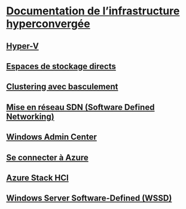 # [Documentation de l’infrastructure hyperconvergée](index.yml)
## [Hyper-V](../virtualization/hyper-v/index.md)
## [Espaces de stockage directs](../storage/storage-spaces/storage-spaces-direct-overview.md)
## [Clustering avec basculement](../failover-clustering/failover-clustering-overview.md)
## [Mise en réseau SDN (Software Defined Networking)](https://docs.microsoft.com/windows-server/networking/sdn/)
## [Windows Admin Center](../manage/windows-admin-center/overview.md)
## [Se connecter à Azure](../azure-hybrid-services/index.md)
## [Azure Stack HCI](https://docs.microsoft.com/azure-stack/operator/azure-stack-hci-overview)
## [Windows Server Software-Defined (WSSD)](https://www.microsoft.com/en-us/cloud-platform/software-defined-datacenter)
